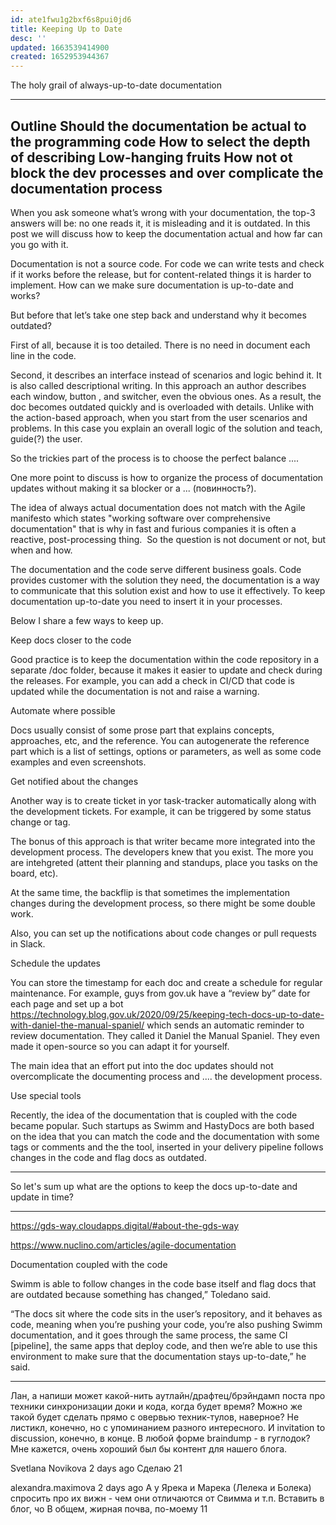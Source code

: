 ```yaml
---
id: ate1fwu1g2bxf6s8pui0jd6
title: Keeping Up to Date
desc: ''
updated: 1663539414900
created: 1652953944367
---
```


The holy grail of always-up-to-date documentation

---
Outline
Should the documentation be actual to the programming code
How to select the depth of describing 
Low-hanging fruits 
How not ot block the dev processes and over complicate the documentation process
---

When you ask someone what’s wrong with your documentation, the top-3 answers will be: no one reads it, it is misleading and it is outdated. In this post we will discuss how to keep the documentation actual and how far can you go with it. 

Documentation is not a source code. For code we can write tests and check if it works before the release, but for content-related things it is harder to implement. How can we make sure documentation is up-to-date and works? 
 
But before that let’s take one step back and understand why it becomes outdated? 

First of all, because it is too detailed. There is no need in document each line in the code. 

Second, it describes an interface instead of scenarios and logic behind it. It is also called descriptional writing. In this approach an author describes each window, button , and switcher, even the obvious ones. As a result, the doc becomes outdated quickly and is overloaded with details. Unlike with the action-based approach, when you start from the user scenarios and problems. In this case you explain an overall logic of the solution and teach, guide(?) the user. 

So the trickies part of the process is to choose the perfect balance .... 

One more point to discuss is how to organize the process of documentation updates without making it sa blocker or a ... (повинность?). 

The idea of always actual documentation does not match with the Agile manifesto which states "working software over comprehensive documentation" that is why in fast and furious companies it is often a reactive, post-processing thing.  So the question is not document or not, but when and how. 
 
The documentation and the code serve different business goals. Code provides customer with the solution they need, the documentation is a way to communicate that this solution exist and how to use it effectively. To keep documentation up-to-date you need to insert it in your processes. 

Below I share a few ways to keep up. 

Keep docs closer to the code

Good practice is to keep the documentation within the code repository in a separate /doc folder, because it makes it easier to update and check during the releases. For example, you can add a check in CI/CD that code is updated while the documentation is not and raise a warning. 

Automate where possible

Docs usually consist of some prose part that explains concepts, approaches, etc, and the reference. You can autogenerate the reference part which is a list of settings, options or parameters, as well as some code examples and even screenshots. 

Get notified about the changes

Another way is to create ticket in yor task-tracker automatically along with the development tickets. For example, it can be triggered by some status change or tag. 

The bonus of this approach is that writer became more integrated into the development process. The developers knew that you exist. The more you are intehgreted (attent their planning and standups, place you tasks on the board, etc). 

At the same time, the backflip is that sometimes the implementation changes during the development process, so there might be some double work. 

Also, you can set up the notifications about code changes or pull requests in Slack. 

Schedule the updates

You can store the timestamp for each doc and create a schedule for regular maintenance. For example, guys from gov.uk have a “review by” date for each page and set up a bot https://technology.blog.gov.uk/2020/09/25/keeping-tech-docs-up-to-date-with-daniel-the-manual-spaniel/ which sends an automatic reminder to review documentation. They called it Daniel the Manual Spaniel. They even made it open-source so you can adapt it for yourself. 

The main idea that an effort put into the doc updates should not overcomplicate the documenting process and .... the development process. 

Use special tools

Recently, the idea of the documentation that is coupled with the code became popular. Such startups as Swimm and HastyDocs are both based on the idea that you can match the code and the documentation with some tags or comments and the the tool, inserted in your delivery pipeline follows changes in the code and flag docs as outdated. 

---
So let's sum up what are the options to keep the docs up-to-date and update in time? 
 



---
https://gds-way.cloudapps.digital/#about-the-gds-way 

https://www.nuclino.com/articles/agile-documentation 

Documentation coupled with the code

Swimm is able to follow changes in the code base itself and flag docs that are outdated because something has changed,” Toledano said.

“The docs sit where the code sits in the user’s repository, and it behaves as code, meaning when you’re pushing your code, you’re also pushing Swimm documentation, and it goes through the same process, the same CI [pipeline], the same apps that deploy code, and then we’re able to use this environment to make sure that the documentation stays up-to-date,” he said.


---
Лан, а напиши может какой-нить аутлайн/драфтец/брэйндамп поста про техники синхронизации доки и кода, когда будет время? Можно же такой будет сделать прямо с овервью техник-тулов, наверное? Не листикл, конечно, но с упоминанием разного интересного. И invitation to discussion, конечно, в конце.
В любой форме braindump - в гуглодок? Мне кажется, очень хороший был бы контент для нашего блога.

Svetlana Novikova  2 days ago
Сделаю
21

alexandra.maximova  2 days ago
А у Ярека и Марека (Лелека и Болека) спросить про их вижн - чем они отличаются от Свимма и т.п. Вставить в блог, чо 
В общем, жирная почва, по-моему
11


